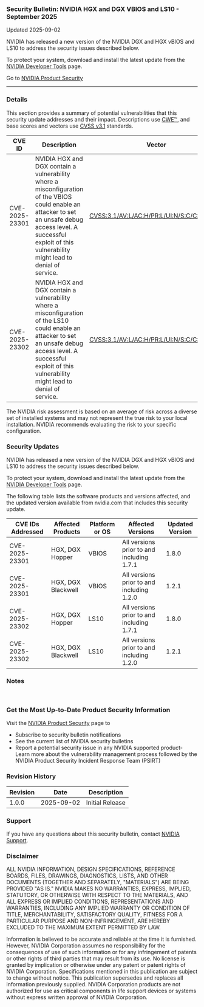 ### Security Bulletin: NVIDIA HGX and DGX VBIOS and LS10 - September 2025

Updated 2025-09-02

NVIDIA has released a new version of the NVIDIA DGX and HGX vBIOS and LS10 to address the security issues described below.<br><div>To protect your system, download and install the latest update from the <a href="https://developer.download.nvidia.com/compute/cuda/repos/ubuntu2404/x86_64/">NVIDIA Developer Tools</a> page.</div>

Go to [NVIDIA Product Security](https://www.nvidia.com/security/)

_______________________________________________________________________________________________________________________________________________

### Details

This section provides a summary of potential vulnerabilities that this security update addresses and their impact. Descriptions use [CWE™](https://cwe.mitre.org/), and base scores and vectors use [CVSS v3.1](https://www.first.org/cvss/specification-document) standards.

| **CVE ID** | **Description** | **Vector** | **Base Score** | **Severity** | **CWE** | **Impacts** |
| ---------- | ---------------- | ---------- | -------------- | ------------ | -------- | ------------ |
| CVE-2025-23301 | NVIDIA HGX and DGX contain a vulnerability where a misconfiguration of the VBIOS could enable an attacker to set an unsafe debug access level. A successful exploit of this vulnerability might lead to denial of service. | [CVSS:3.1/AV:L/AC:H/PR:L/UI:N/S:C/C:N/I:L/A:L](https://www.first.org/cvss/calculator/3.1#CVSS:3.1/AV:L/AC:H/PR:L/UI:N/S:C/C:N/I:L/A:L) | 4.2 | MEDIUM | [CWE-1244](https://cwe.mitre.org/data/definitions/1244.html) | Denial of Service |
| CVE-2025-23302 | NVIDIA HGX and DGX contain a vulnerability where a misconfiguration of the LS10 could enable an attacker to set an unsafe debug access level. A successful exploit of this vulnerability might lead to denial of service. | [CVSS:3.1/AV:L/AC:H/PR:L/UI:N/S:C/C:N/I:L/A:L](https://www.first.org/cvss/calculator/3.1#CVSS:3.1/AV:L/AC:H/PR:L/UI:N/S:C/C:N/I:L/A:L) | 4.2 | MEDIUM | [CWE-1244](https://cwe.mitre.org/data/definitions/1244.html) | Denial of Service |

The NVIDIA risk assessment is based on an average of risk across a diverse set of installed systems and may not represent the true risk to your local installation. NVIDIA recommends evaluating the risk to your specific configuration.

### Security Updates

NVIDIA has released a new version of the NVIDIA DGX and HGX vBIOS and LS10 to address the security issues described below.<br><div>To protect your system, download and install the latest update from the <a href="https://developer.download.nvidia.com/compute/cuda/repos/ubuntu2404/x86_64/">NVIDIA Developer Tools</a> page.</div>

The following table lists the software products and versions affected, and the updated version available from nvidia.com that includes this security update.

| **CVE IDs Addressed** | **Affected Products** | **Platform or OS** | **Affected Versions** | **Updated Version** |
| --------------------- | --------------------- | ----------------- | --------------------- | ------------------- |
| CVE-2025-23301 | HGX, DGX Hopper | VBIOS | All versions prior to and including 1.7.1 | 1.8.0 |
| CVE-2025-23301 | HGX, DGX Blackwell | VBIOS | All versions prior to and including 1.2.0 | 1.2.1 |
| CVE-2025-23302 | HGX, DGX Hopper | LS10 | All versions prior to and including 1.7.1 | 1.8.0 |
| CVE-2025-23302 | HGX, DGX Blackwell | LS10 | All versions prior to and including 1.2.0 | 1.2.1 |

### Notes

<div><br></div>



### Get the Most Up-to-Date Product Security Information

Visit the [NVIDIA Product Security](https://www.nvidia.com/security/) page to

- Subscribe to security bulletin notifications
- See the current list of NVIDIA security bulletins
- Report a potential security issue in any NVIDIA supported product- Learn more about the vulnerability management process followed by the NVIDIA Product Security Incident Response Team (PSIRT)
### Revision History

| **Revision** | **Date** | **Description** |
| ------------ | -------- | --------------- |
| 1.0.0 | 2025-09-02 | Initial Release |

### Support
If you have any questions about this security bulletin, contact [NVIDIA Support](https://www.nvidia.com/object/support.html).

### Disclaimer
ALL NVIDIA INFORMATION, DESIGN SPECIFICATIONS, REFERENCE BOARDS, FILES, DRAWINGS, DIAGNOSTICS, LISTS, AND OTHER DOCUMENTS (TOGETHER AND SEPARATELY, "MATERIALS") ARE BEING PROVIDED "AS IS." NVIDIA MAKES NO WARRANTIES, EXPRESS, IMPLIED, STATUTORY, OR OTHERWISE WITH RESPECT TO THE MATERIALS, AND ALL EXPRESS OR IMPLIED CONDITIONS, REPRESENTATIONS AND WARRANTIES, INCLUDING ANY IMPLIED WARRANTY OR CONDITION OF TITLE, MERCHANTABILITY, SATISFACTORY QUALITY, FITNESS FOR A PARTICULAR PURPOSE AND NON-INFRINGEMENT, ARE HEREBY EXCLUDED TO THE MAXIMUM EXTENT PERMITTED BY LAW. 

Information is believed to be accurate and reliable at the time it is furnished. However, NVIDIA Corporation assumes no responsibility for the consequences of use of such information or for any infringement of patents or other rights of third parties that may result from its use. No license is granted by implication or otherwise under any patent or patent rights of NVIDIA Corporation. Specifications mentioned in this publication are subject to change without notice. This publication supersedes and replaces all information previously supplied. NVIDIA Corporation products are not authorized for use as critical components in life support devices or systems without express written approval of NVIDIA Corporation.
